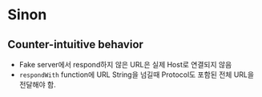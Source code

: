 # Sinon
## Counter-intuitive behavior
- Fake server에서 respond하지 않은 URL은 실제 Host로 연결되지 않음
- ```respondWith``` function에 URL String을 넘길때 Protocol도 포함된 전체 URL을 전달해야 함.